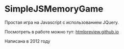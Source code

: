 SimpleJSMemoryGame
==================

Простая игра на Javascript с использованием JQuery.

Посмотреть в работе можно тут: [htmlpreview.github.io](http://htmlpreview.github.io/?https://github.com/orlov0562/SimpleJSMemoryGame/blob/master/index.html)

Написана в 2012 году
